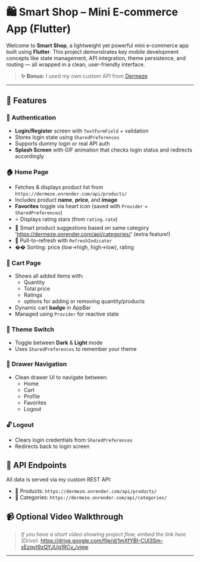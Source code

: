 # 🛍️ Smart Shop – Mini E-commerce App (Flutter)

Welcome to **Smart Shop**, a lightweight yet powerful mini e-commerce app built using **Flutter**. This project demonstrates key mobile development concepts like state management, API integration, theme persistence, and routing — all wrapped in a clean, user-friendly interface.

> **✨ Bonus:** I used my own custom API from [Dermeze](https://dermeze.onrender.com/api/) 

---

## 🚀 Features
### 🔐 Authentication

* **Login/Register** screen with `TextFormField` + validation
* Stores login state using `SharedPreferences`
* Supports dummy login or real API auth
* **Splash Screen** with GIF animation that checks login status and redirects accordingly

### 🏠 Home Page

* Fetches & displays product list from `https://dermeze.onrender.com/api/products/`
* Includes product **name**, **price**, and **image**
* **Favorites** toggle via heart icon (saved with `Provider` + `SharedPreferences`)
* ⭐ Displays rating stars (from `rating.rate`)
* 🧐 Smart product suggestions based on same category 'https://dermeze.onrender.com/api/categories/' (extra feature!)
* 🔀 Pull-to-refresh with `RefreshIndicator`
* �� Sorting: price (low→high, high→low), rating

### 🛒 Cart Page

* Shows all added items with:
  * Quantity
  * Total price
  * Ratings
  * options for adding or removing quantity/products
* Dynamic cart **badge** in AppBar
* Managed using `Provider` for reactive state

### 🎨 Theme Switch
* Toggle between **Dark** & **Light** mode
* Uses `SharedPreferences` to remember your theme

### 📂 Drawer Navigation
* Clean drawer UI to navigate between:
  * Home
  * Cart
  * Profile
  * Favorites
  * Logout

### 🔓 Logout
* Clears login credentials from `SharedPreferences`
* Redirects back to login screen

## 🔗 API Endpoints

All data is served via my custom REST API:

* 🛒 Products: `https://dermeze.onrender.com/api/products/`
* 🤝 Categories: `https://dermeze.onrender.com/api/categories/`

## 📹 Optional Video Walkthrough

> *If you have a short video showing project flow, embed the link here (Drive).*
https://drive.google.com/file/d/1mXfYBI-CUl3Sm-sEzqyt9zQYJUg1RCv_/view
---


